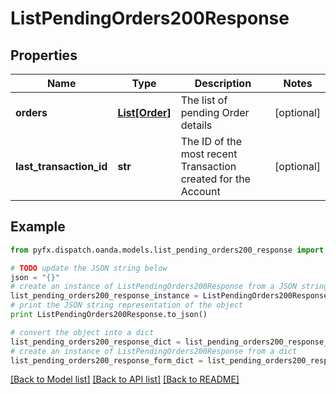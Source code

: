 # ListPendingOrders200Response


## Properties
Name | Type | Description | Notes
------------ | ------------- | ------------- | -------------
**orders** | [**List[Order]**](Order.md) | The list of pending Order details | [optional] 
**last_transaction_id** | **str** | The ID of the most recent Transaction created for the Account | [optional] 

## Example

```python
from pyfx.dispatch.oanda.models.list_pending_orders200_response import ListPendingOrders200Response

# TODO update the JSON string below
json = "{}"
# create an instance of ListPendingOrders200Response from a JSON string
list_pending_orders200_response_instance = ListPendingOrders200Response.from_json(json)
# print the JSON string representation of the object
print ListPendingOrders200Response.to_json()

# convert the object into a dict
list_pending_orders200_response_dict = list_pending_orders200_response_instance.to_dict()
# create an instance of ListPendingOrders200Response from a dict
list_pending_orders200_response_form_dict = list_pending_orders200_response.from_dict(list_pending_orders200_response_dict)
```
[[Back to Model list]](../README.md#documentation-for-models) [[Back to API list]](../README.md#documentation-for-api-endpoints) [[Back to README]](../README.md)


